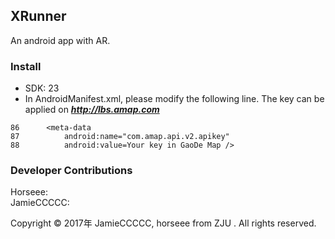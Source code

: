 ## XRunner

An android app with AR. 

### Install

* SDK: 23
* In AndroidManifest.xml, please modify the following line. The key can be applied on ***http://lbs.amap.com***

```
86		<meta-data
87			android:name="com.amap.api.v2.apikey"
88			android:value=Your key in GaoDe Map />
```	
### Developer Contributions

Horseee:   
JamieCCCCC:

Copyright © 2017年 JamieCCCCC, horseee from ZJU . All rights reserved.
